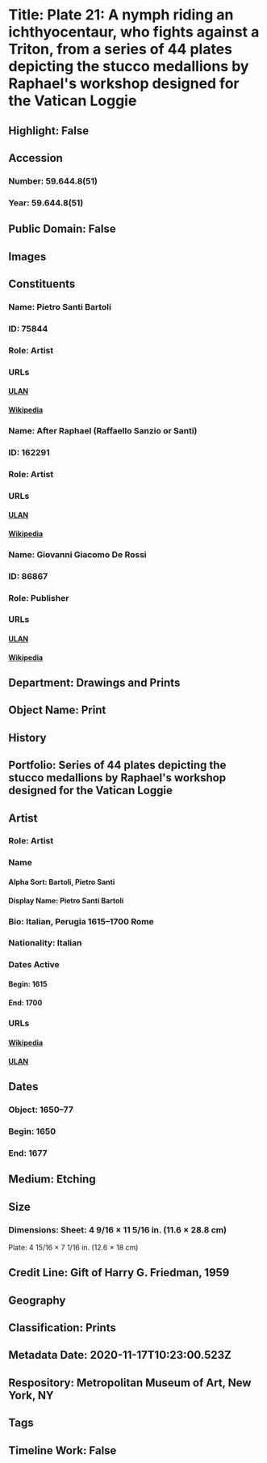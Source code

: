 # Title: Plate 21: A nymph riding an ichthyocentaur, who fights against a Triton, from a series of 44 plates depicting the stucco medallions by Raphael's workshop designed for the Vatican Loggie
## Highlight: False
## Accession
### Number: 59.644.8(51)
### Year: 59.644.8(51)
## Public Domain: False
## Images
## Constituents
### Name: Pietro Santi Bartoli
### ID: 75844
### Role: Artist
### URLs
#### [ULAN](http://vocab.getty.edu/page/ulan/500019038)
#### [Wikipedia](https://www.wikidata.org/wiki/Q1106798)
### Name: After Raphael (Raffaello Sanzio or Santi)
### ID: 162291
### Role: Artist
### URLs
#### [ULAN](http://vocab.getty.edu/page/ulan/500023578)
#### [Wikipedia](https://www.wikidata.org/wiki/Q5597)
### Name: Giovanni Giacomo De Rossi
### ID: 86867
### Role: Publisher
### URLs
#### [ULAN](http://vocab.getty.edu/page/ulan/500353716)
#### [Wikipedia](https://www.wikidata.org/wiki/Q12631500)
## Department: Drawings and Prints
## Object Name: Print
## History
## Portfolio: Series of 44 plates depicting the stucco medallions by Raphael's workshop designed for the Vatican Loggie
## Artist
### Role: Artist
### Name
#### Alpha Sort: Bartoli, Pietro Santi
#### Display Name: Pietro Santi Bartoli
### Bio: Italian, Perugia 1615–1700 Rome
### Nationality: Italian
### Dates Active
#### Begin: 1615
#### End: 1700
### URLs
#### [Wikipedia](https://www.wikidata.org/wiki/Q1106798)
#### [ULAN](http://vocab.getty.edu/page/ulan/500019038)
## Dates
### Object: 1650–77
### Begin: 1650
### End: 1677
## Medium: Etching
## Size
### Dimensions: Sheet: 4 9/16 × 11 5/16 in. (11.6 × 28.8 cm)
Plate: 4 15/16 × 7 1/16 in. (12.6 × 18 cm)
## Credit Line: Gift of Harry G. Friedman, 1959
## Geography
## Classification: Prints
## Metadata Date: 2020-11-17T10:23:00.523Z
## Respository: Metropolitan Museum of Art, New York, NY
## Tags
## Timeline Work: False